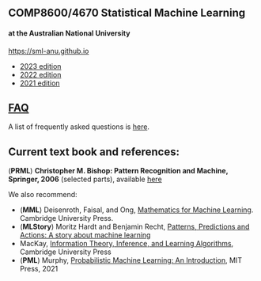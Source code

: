 ## COMP8600/4670 Statistical Machine Learning 

#### at the Australian National University

https://sml-anu.github.io

* [2023 edition](https://sites.google.com/view/comp-4670-8600/home)
* [2022 edition](https://cm.cecs.anu.edu.au/sml2022/)
* [2021 edition](https://machlearn.gitlab.io/sml2021/)


## [FAQ](faq)
A list of frequently asked questions is [here](faq). 

## Current text book and references: 

(**PRML**) **Christopher M. Bishop: Pattern Recognition and Machine, Springer, 2006** (selected parts), available [here](https://www.microsoft.com/en-us/research/people/cmbishop/prml-book/)

We also recommend:

* (**MML**) Deisenroth, Faisal, and Ong, [Mathematics for Machine Learning](https://mml-book.com/). Cambridge University Press.
* (**MLStory**) Moritz Hardt and Benjamin Recht, [Patterns, Predictions and Actions: A story about machine learning](https://mlstory.org/index.html)
* MacKay, [Information Theory, Inference, and Learning Algorithms](http://www.inference.org.uk/itila/book.html), Cambridge University Press
* (**PML**) Murphy, [Probabilistic Machine Learning: An Introduction](https://probml.github.io/pml-book/book1.html), MIT Press, 2021

